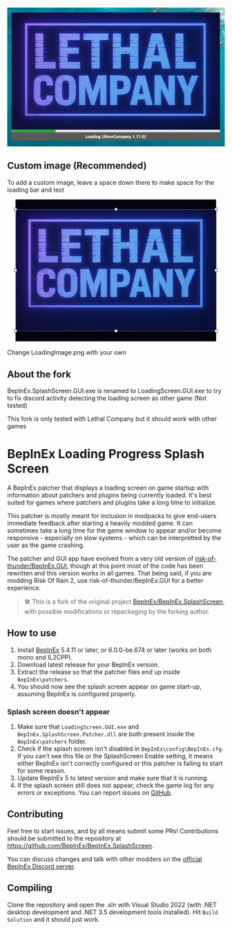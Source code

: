 ![Loading preview](https://raw.githubusercontent.com/Bertogim/BepInEx.SplashScreen/refs/heads/main/example.png)

## Custom image (Recommended)
To add a custom image, leave a space down there to make space for the loading bar and text

![Image crop](https://raw.githubusercontent.com/Bertogim/BepInEx.SplashScreen/refs/heads/main/crop.png)

Change LoadingImage.png with your own

## About the fork
BepInEx.SplashScreen.GUI.exe is renamed to LoadingScreen.GUI.exe to try to fix discord activity detecting the loading screen as other game (Not tested)

This fork is only tested with Lethal Company but it should work with other games

# BepInEx Loading Progress Splash Screen
A BepInEx patcher that displays a loading screen on game startup with information about patchers and plugins being currently loaded. It's best suited for games where patchers and plugins take a long time to initialize.

This patcher is mostly meant for inclusion in modpacks to give end-users immediate feedback after starting a heavily modded game. It can sometimes take a long time for the game window to appear and/or become responsive - especially on slow systems - which can be interpretted by the user as the game crashing.

The patcher and GUI app have evolved from a very old version of [risk-of-thunder/BepInEx.GUI](https://github.com/risk-of-thunder/BepInEx.GUI), though at this point most of the code has been rewritten and this version works in all games. That being said, if you are modding Risk Of Rain 2, use risk-of-thunder/BepInEx.GUI for a better experience.

> 🛠️ This is a fork of the original project [BepInEx/BepInEx.SplashScreen](https://github.com/BepInEx/BepInEx.SplashScreen), with possible modifications or repackaging by the forking author.

## How to use
1. Install [BepInEx](https://github.com/BepInEx/BepInEx) 5.4.11 or later, or 6.0.0-be.674 or later (works on both mono and IL2CPP).
2. Download latest release for your BepInEx version.
3. Extract the release so that the patcher files end up inside `BepInEx\patchers`.
4. You should now see the splash screen appear on game start-up, assuming BepInEx is configured properly.

### Splash screen doesn't appear
1. Make sure that `LoadingScreen.GUI.exe` and `BepInEx.SplashScreen.Patcher.dll` are both present inside the `BepInEx\patchers` folder.
2. Check if the splash screen isn't disabled in `BepInEx\config\BepInEx.cfg`. If you can't see this file or the SplashScreen Enable setting, it means either BepInEx isn't correctly configured or this patcher is failing to start for some reason.
3. Update BepInEx 5 to latest version and make sure that it is running.
4. If the splash screen still does not appear, check the game log for any errors or exceptions. You can report issues on [GitHub](https://github.com/BepInEx/BepInEx.SplashScreen/issues).

## Contributing
Feel free to start issues, and by all means submit some PRs! Contributions should be submitted to the repository at https://github.com/BepInEx/BepInEx.SplashScreen.

You can discuss changes and talk with other modders on the [official BepInEx Discord server](https://discord.gg/MpFEDAg).

## Compiling
Clone the repository and open the .sln with Visual Studio 2022 (with .NET desktop development and .NET 3.5 development tools installed). Hit `Build Solution` and it should just work.
